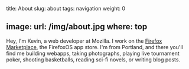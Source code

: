 title: About
slug: about
tags: navigation
weight: 0

image:
    url: /img/about.jpg
    where: top
---

Hey, I'm Kevin, a web developer at Mozilla. I work on the [Firefox
Marketplace](https://marketplace.firefox.com), the FirefoxOS app store. I'm
from Portland, and there you'll find me building webapps, taking photographs,
playing live tournament poker, shooting basketballs, reading sci-fi novels, or
writing blog posts.
